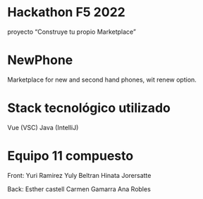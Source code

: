 # Hackathon F5 2022
proyecto “Construye tu propio Marketplace”

# NewPhone
Marketplace for new and second hand phones, wit renew option.

# Stack tecnológico utilizado
Vue (VSC)
Java (IntelliJ)

# Equipo 11 compuesto

Front:
Yuri Ramirez
Yuly Beltran
Hinata
Jorersatte

Back:
Esther castell
Carmen Gamarra
Ana Robles
